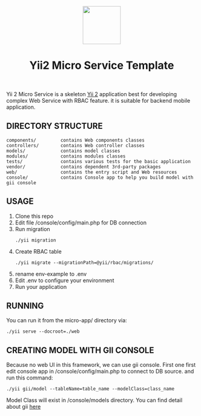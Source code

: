 <p align="center">
    <a href="https://github.com/yiisoft" target="_blank">
        <img src="https://avatars0.githubusercontent.com/u/993323" height="100px">
    </a>
    <h1 align="center">Yii2 Micro Service Template</h1>
    <br>
</p>

Yii 2 Micro Service is a skeleton [Yii 2](http://www.yiiframework.com/) application best for
developing complex Web Service with RBAC feature. it is suitable for backend mobile application.


DIRECTORY STRUCTURE
-------------------

```
components/         contains Web components classes
controllers/        contains Web controller classes
models/             contains model classes
modules/            contains modules classes
tests/              contains various tests for the basic application
vendor/             contains dependent 3rd-party packages
web/                contains the entry script and Web resources
console/            contains Console app to help you build model with gii console
```

USAGE
-----

1. Clone this repo
2. Edit file /console/config/main.php for DB connection
3. Run migration
    ```
    ./yii migration
    ```
4. Create RBAC table
    ```
    ./yii migrate --migrationPath=@yii/rbac/migrations/
    ```
2. rename env-example to .env
3. Edit .env to configure your environment
5. Run your application


RUNNING
-------
You can run it from the micro-app/ directory via:
```
./yii serve --docroot=./web

```

CREATING MODEL WITH GII CONSOLE
-------------------------------
Because no web UI in this framework, we can use gii console. First one first edit console app in /console/config/main.php to connect to DB source. and run this command:

```
./yii gii/model --tableName=table_name --modelClass=class_name

```
Model Class will exist in /console/models directory. You can find detail about gii [here](https://www.yiiframework.com/extension/yiisoft/yii2-gii)
